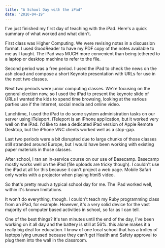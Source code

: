 ```yaml
---
title: "A School Day with the iPad"
date: "2010-04-19"
---
```


I've just finished my first day of teaching with the iPad. Here's a quick summary of what worked and what didn't.

First class was Higher Computing. We were revising notes in a discussion format. I used GoodReader to have my PDF copy of the notes available to me as I taught. The iPad was MUCH more convenient than being tethered to a laptop or desktop machine to refer to the file.

Second period was a free period. I used the iPad to check the news on the ash cloud and compose a short Keynote presentation with URLs for use in the next two classes.

Next two periods were junior computing classes. We're focusing on the general election now, so I used the iPad to present the keynote slide of URLs I wanted the kids to spend time browsing, looking at the various parties use if the Internet, social media and online video.

Lunchtime, I used the iPad to do some system administration tasks on our server using iTeleport. iTeleport is an iPhone application, but it worked very well on the iPad. I'd like to see a dedicated iPad version of Apple Remote Desktop, but the iPhone VNC clients worked well as a stop-gap.

Last two periods were a bit disrupted due to large chunks of those classes still stranded around Europe, but I would have been working with existing paper materials in those classes.

After school, I ran an in-service course on our use of Basecamp. Basecamp mostly works well on the iPad (file uploads are tricky though). I couldn't use the iPad at all for this because it can't project a web page. Mobile Safari only works with a projector when playing html5 video.

So that's pretty much a typical school day for me. The iPad worked well, within it's known limitations.

It won't do everything, though. I couldn't teach my Ruby programming class from an iPad, for example. However, it's a very solid device for the vast majority of computer based activities in school, so far as I can tell.

One of the best things? It's ten minutes until the end of the day, I've been working on it all day and the battery is still at 56%. this alone makes it a really big deal for education. I know of one local school that has a trolley of laptops lying unused because they can't get Health and Safety approval to plug them into the wall in the classroom.
